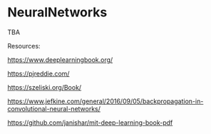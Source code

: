 # NeuralNetworks

TBA







Resources:

https://www.deeplearningbook.org/

https://pjreddie.com/

https://szeliski.org/Book/

https://www.jefkine.com/general/2016/09/05/backpropagation-in-convolutional-neural-networks/

https://github.com/janishar/mit-deep-learning-book-pdf
